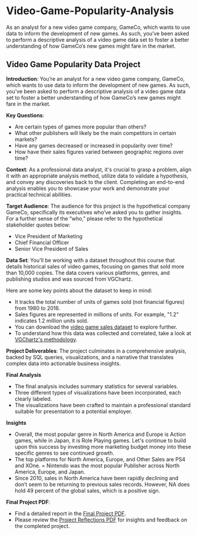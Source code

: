 # Video-Game-Popularity-Analysis
As an analyst for a new video game company, GameCo, which wants to use data to inform the development of new games. As such, you’ve been asked to perform a descriptive analysis of a video game data set to foster a better understanding of how GameCo’s new games might fare in the market.
## Video Game Popularity Data Project

**Introduction**: You’re an analyst for a new video game company, GameCo, which wants to use data to inform the development of new games. As such, you’ve been asked to perform a descriptive analysis of a video game data set to foster a better understanding of how GameCo’s new games might fare in the market.

**Key Questions**:
- Are certain types of games more popular than others?
- What other publishers will likely be the main competitors in certain markets?
- Have any games decreased or increased in popularity over time?
- How have their sales figures varied between geographic regions over time?
  
**Context**: As a professional data analyst, it's crucial to grasp a problem, align it with an appropriate analysis method, utilize data to validate a hypothesis, and convey any discoveries back to the client. Completing an end-to-end analysis enables you to showcase your work and demonstrate your practical technical abilities.

**Target Audience**: The audience for this project is the hypothetical company GameCo, specifically its executives who’ve asked you to gather insights. For a further sense of the “who,” please refer to the hypothetical stakeholder quotes below:
- Vice President of Marketing
- Chief Financial Officer
- Senior Vice President of Sales
  
**Data Set**: You'll be working with a dataset throughout this course that details historical sales of video games, focusing on games that sold more than 10,000 copies. The data covers various platforms, genres, and publishing studios and was sourced from VGChartz.

Here are some key points about the dataset to keep in mind:

- It tracks the total number of units of games sold (not financial figures) from 1980 to 2016.
- Sales figures are represented in millions of units. For example, "1.2" indicates 1.2 million units sold.
- You can download the [video game sales dataset](https://images.careerfoundry.com/public/courses/intro-to-data/E1/vgsales.xlsx) to explore further.
- To understand how this data was collected and correlated, take a look at [VGChartz's methodology](http://vgchartz.com/methodology.php).

**Project Deliverables**: The project culminates in a comprehensive analysis, backed by SQL queries, visualizations, and a narrative that translates complex data into actionable business insights.

**Final Analysis**
- The final analysis includes summary statistics for several variables.
- Three different types of visualizations have been incorporated, each clearly labeled.
- The visualizations have been crafted to maintain a professional standard suitable for presentation to a potential employer.

**Insights**
- Overall, the most popular genre in North America and Europe is Action games, while in Japan, it is Role Playing games. Let's continue to build upon this success by investing more marketing budget money into these specific genres to see continued growth.
- The top platforms for North America, Europe, and Other Sales are PS4 and XOne.
= Nintendo was the most popular Publisher across North America, Europe, and Japan.
- Since 2010, sales in North America have been rapidly declining and don’t seem to be returning to previous sales records. However, NA does hold 49 percent of the global sales, which is a positive sign.

**Final Project PDF**: 
- Find a detailed report in the [Final Project PDF](https://github.com/Endalkachew-Tedla/Video-Game-Popularity-Analysis/blob/main/Final-Project-Presentation.pdf).
- Please review the [Project Reflections PDF](https://github.com/Endalkachew-Tedla/Video-Game-Popularity-Analysis/blob/main/Project-Reflections%20(1).pdf) for insights and feedback on the completed project.
